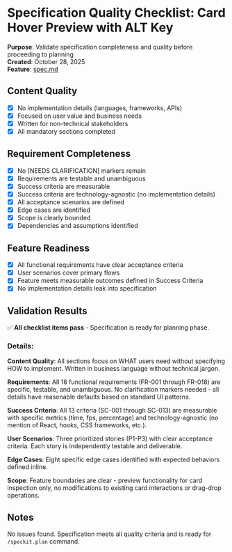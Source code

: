 # Specification Quality Checklist: Card Hover Preview with ALT Key

**Purpose**: Validate specification completeness and quality before proceeding to planning  
**Created**: October 28, 2025  
**Feature**: [spec.md](../spec.md)

## Content Quality

- [x] No implementation details (languages, frameworks, APIs)
- [x] Focused on user value and business needs
- [x] Written for non-technical stakeholders
- [x] All mandatory sections completed

## Requirement Completeness

- [x] No [NEEDS CLARIFICATION] markers remain
- [x] Requirements are testable and unambiguous
- [x] Success criteria are measurable
- [x] Success criteria are technology-agnostic (no implementation details)
- [x] All acceptance scenarios are defined
- [x] Edge cases are identified
- [x] Scope is clearly bounded
- [x] Dependencies and assumptions identified

## Feature Readiness

- [x] All functional requirements have clear acceptance criteria
- [x] User scenarios cover primary flows
- [x] Feature meets measurable outcomes defined in Success Criteria
- [x] No implementation details leak into specification

## Validation Results

✅ **All checklist items pass** - Specification is ready for planning phase.

### Details:

**Content Quality**: All sections focus on WHAT users need without specifying HOW to implement. Written in business language without technical jargon.

**Requirements**: All 18 functional requirements (FR-001 through FR-018) are specific, testable, and unambiguous. No clarification markers needed - all details have reasonable defaults based on standard UI patterns.

**Success Criteria**: All 13 criteria (SC-001 through SC-013) are measurable with specific metrics (time, fps, percentage) and technology-agnostic (no mention of React, hooks, CSS frameworks, etc.).

**User Scenarios**: Three prioritized stories (P1-P3) with clear acceptance criteria. Each story is independently testable and deliverable.

**Edge Cases**: Eight specific edge cases identified with expected behaviors defined inline.

**Scope**: Feature boundaries are clear - preview functionality for card inspection only, no modifications to existing card interactions or drag-drop operations.

## Notes

No issues found. Specification meets all quality criteria and is ready for `/speckit.plan` command.
